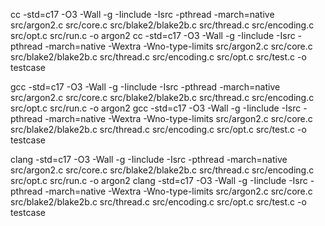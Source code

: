 cc -std=c17 -O3 -Wall -g -Iinclude -Isrc -pthread -march=native  src/argon2.c src/core.c src/blake2/blake2b.c src/thread.c src/encoding.c src/opt.c src/run.c -o argon2
cc -std=c17 -O3 -Wall -g -Iinclude -Isrc -pthread -march=native  -Wextra -Wno-type-limits src/argon2.c src/core.c src/blake2/blake2b.c src/thread.c src/encoding.c src/opt.c src/test.c -o testcase

gcc -std=c17 -O3 -Wall -g -Iinclude -Isrc -pthread -march=native  src/argon2.c src/core.c src/blake2/blake2b.c src/thread.c src/encoding.c src/opt.c src/run.c -o argon2
gcc -std=c17 -O3 -Wall -g -Iinclude -Isrc -pthread -march=native  -Wextra -Wno-type-limits src/argon2.c src/core.c src/blake2/blake2b.c src/thread.c src/encoding.c src/opt.c src/test.c -o testcase


clang -std=c17 -O3 -Wall -g -Iinclude -Isrc -pthread -march=native  src/argon2.c src/core.c src/blake2/blake2b.c src/thread.c src/encoding.c src/opt.c src/run.c -o argon2
clang -std=c17 -O3 -Wall -g -Iinclude -Isrc -pthread -march=native  -Wextra -Wno-type-limits src/argon2.c src/core.c src/blake2/blake2b.c src/thread.c src/encoding.c src/opt.c src/test.c -o testcase

